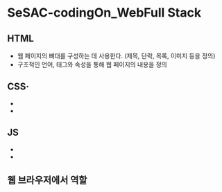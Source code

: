 # SeSAC-codingOn_WebFull Stack
## HTML
- 웹 페이지의 뼈대를 구성하는 데 사용한다. (제목, 단락, 목록, 이미지 등을 정의)
- 구조적인 언어, 태그와 속성을 통해 웹 페이지의 내용을 정의

## CSS·
-
-

## JS
-
-

## 웹 브라우저에서 역할